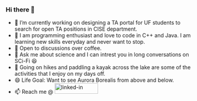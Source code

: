 ### Hi there 👋

- 🔭 I’m currently working on designing a TA portal for UF students to search for open TA positions in CISE department.
- 👯 I am programming enthusiast and love to code in C++ and Java. I am learning new skills everyday and never want to stop.
- 🤔 Open to discussions over coffee.
- 💬 Ask me about science and I can intrest you in long conversations on SCi-Fi 😆
- 🛶 Going on hikes and paddling a kayak across the lake are some of the activities that I enjoy on my days off.
- 😄 Life Goal: Want to see Aurora Borealis from above and below.
- 📫 Reach me @ 
  <a href="https://www.linkedin.com/in/gargm1501/"><img src="https://res.cloudinary.com/practicaldev/image/fetch/s--chf73s-H--/c_limit%2Cf_auto%2Cfl_progressive%2Cq_auto%2Cw_880/https://img.shields.io/badge/Linked_In-0077B5%3Fstyle%3Dfor-the-badge%26logo%3DLinkedIn%26logoColor%3Dwhite" alt="linked-in" loading="lazy" width="115" height="28"></a>
  

